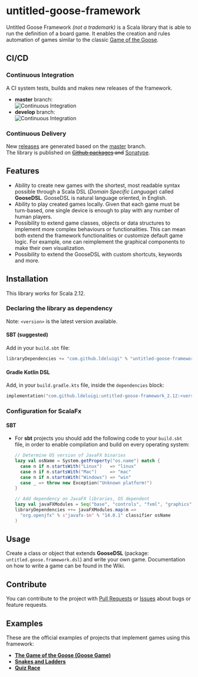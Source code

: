 # untitled-goose-framework
Untitled Goose Framework _(not a trademark)_ is a Scala library that is able to run the definition of a board game. It enables the creation and rules automation of games similar to the classic [Game of the Goose](https://en.wikipedia.org/wiki/Game_of_the_Goose).

## CI/CD
### Continuous Integration
A CI system tests, builds and makes new releases of the framework.
- __master__ branch:  
![Continuous Integration](https://github.com/ldeluigi/untitled-goose-framework/workflows/Continuous%20Integration/badge.svg?branch=master)
- __develop__ branch:  
![Continuous Integration](https://github.com/ldeluigi/untitled-goose-framework/workflows/Continuous%20Integration/badge.svg?branch=develop)
### Continuous Delivery
New [releases](https://github.com/ldeluigi/untitled-goose-framework/releases) are generated based on the [master](https://github.com/ldeluigi/untitled-goose-framework/tree/master) branch.  
The library is published on ~~[Github packages](https://github.com/ldeluigi?tab=packages&repo_name=untitled-goose-framework) and~~ [Sonatype](https://search.maven.org/artifact/com.github.ldeluigi/untitled-goose-framework_2.12).

## Features
- Ability to create new games with the shortest, most readable syntax possible through a Scala DSL (_Domain Specific Language_) called **GooseDSL**.
  GooseDSL is natural language oriented, in English.
- Ability to play created games locally. Given that each game must be turn-based, one single device is enough to play with any number of human players.
- Possibility to extend game classes, objects or data structures to implement more complex behaviours or functionalities. This can mean both extend the framework functionalities or customize default game logic. For example, one can reimplement the graphical components to make their own visualization.
- Possibility to extend the GooseDSL with custom shortcuts, keywords and more.

## Installation
This library works for Scala 2.12.

### Declaring the library as dependency
Note: `<version>` is the latest version available.
#### SBT (suggested)
Add in your `build.sbt` file:
```scala
libraryDependencies += "com.github.ldeluigi" % "untitled-goose-framework_2.12" % "<version>"
```
#### Gradle Kotlin DSL
Add, in your `build.gradle.kts` file, inside the `dependencies` block:
```kotlin
implementation("com.github.ldeluigi:untitled-goose-framework_2.12:<version>")
```

### Configuration for ScalaFx
#### SBT
- For __sbt__ projects you should add the following code to your `build.sbt` file, in order to enable compilation and build on every operating system:
    ```scala
    // Determine OS version of JavaFX binaries
    lazy val osName = System.getProperty("os.name") match {
      case n if n.startsWith("Linux")   => "linux"
      case n if n.startsWith("Mac")     => "mac"
      case n if n.startsWith("Windows") => "win"
      case _ => throw new Exception("Unknown platform!")
    }

    // Add dependency on JavaFX libraries, OS dependent
    lazy val javaFXModules = Seq("base", "controls", "fxml", "graphics", "media", "swing", "web")
    libraryDependencies ++= javaFXModules.map(m =>
      "org.openjfx" % s"javafx-$m" % "14.0.1" classifier osName
    )
    ```

## Usage
Create a class or object that extends __GooseDSL__ (package: `untitled.goose.framework.dsl`) and write your own game. Documentation on how to write a game can be found in the Wiki.

## Contribute
You can contribute to the project with [Pull Requests](https://github.com/ldeluigi/untitled-goose-framework/pulls) or [Issues](https://github.com/ldeluigi/untitled-goose-framework/issues) about bugs or feature requests.

## Examples
These are the official examples of projects that implement games using this framework:
- __[The Game of the Goose (Goose Game)](https://github.com/ldeluigi/goose-game)__
- __[Snakes and Ladders](https://github.com/ldeluigi/snakes-and-ladders)__
- __[Quiz Race](https://github.com/ldeluigi/quiz-race)__
